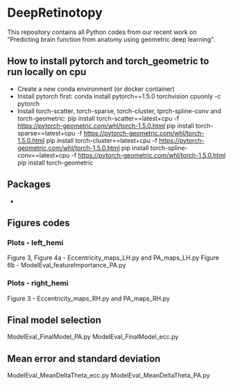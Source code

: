 # DeepRetinotopy

This repository contains all Python codes from our recent work on "Predicting brain function from anatomy using geometric deep learning".

## How to install pytorch and torch_geometric to run locally on cpu

- Create a new conda environment (or docker container)
- Install pytorch first:
	conda install pytorch==1.5.0 torchvision cpuonly -c pytorch
- Install torch-scatter, torch-sparse, torch-cluster, tprch-spline-conv and torch-geometric:
	 pip install torch-scatter==latest+cpu -f https://pytorch-geometric.com/whl/torch-1.5.0.html
	 pip install torch-sparse==latest+cpu -f https://pytorch-geometric.com/whl/torch-1.5.0.html
	 pip install torch-cluster==latest+cpu -f https://pytorch-geometric.com/whl/torch-1.5.0.html
	 pip install torch-spline-conv==latest+cpu -f https://pytorch-geometric.com/whl/torch-1.5.0.html
	 pip install torch-geometric

## Packages

- 

## Figures codes

### Plots - left_hemi


Figure 3, Figure 4a - Eccentricity_maps_LH.py and PA_maps_LH.py
Figure 6b - ModelEval_featureImportance_PA.py

### Plots - right_hemi


Figure 3 - Eccentricity_maps_RH.py and PA_maps_RH.py


## Final model selection

ModelEval_FinalModel_PA.py
ModelEval_FinalModel_ecc.py

## Mean error and standard deviation

ModelEval_MeanDeltaTheta_ecc.py
ModelEval_MeanDeltaTheta_PA.py